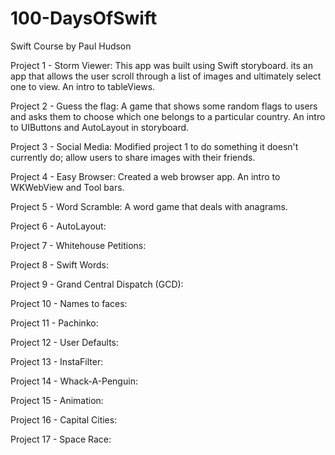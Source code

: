 # 100-DaysOfSwift
Swift Course by Paul Hudson

Project 1 - Storm Viewer: This app was built using Swift storyboard. its an app that allows the user scroll through a list of images and ultimately select one to view. An intro to tableViews.

Project 2 - Guess the flag: A game that shows some random flags to users and asks them to choose which one belongs to a particular country. An intro to UIButtons and AutoLayout in storyboard.

Project 3 - Social Media: Modified project 1 to do something it doesn't currently do; allow users to share images with their friends.

Project 4 - Easy Browser: Created a web browser app. An intro to WKWebView and Tool bars.

Project 5 - Word Scramble: A word game that deals with anagrams.

Project 6 - AutoLayout:

Project 7 - Whitehouse Petitions:

Project 8 - Swift Words:

Project 9 - Grand Central Dispatch (GCD): 

Project 10 - Names to faces:

Project 11 - Pachinko:

Project 12 - User Defaults:

Project 13 - InstaFilter:

Project 14 - Whack-A-Penguin:

Project 15 - Animation:

Project 16 - Capital Cities:

Project 17 - Space Race:
